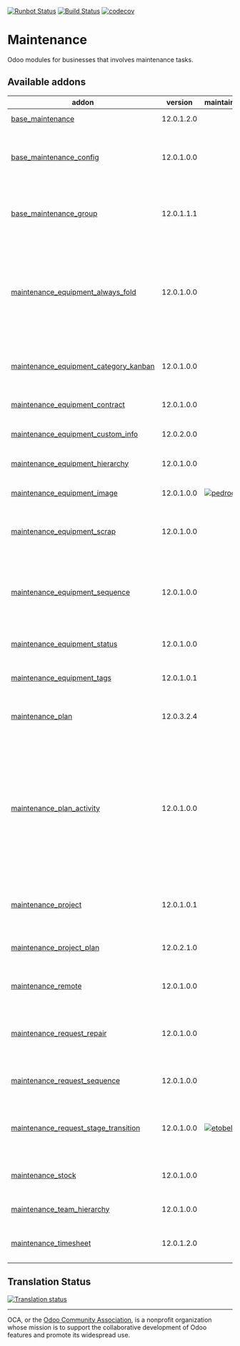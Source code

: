 [![Runbot Status](https://runbot.odoo-community.org/runbot/badge/flat/240/12.0.svg)](https://runbot.odoo-community.org/runbot/repo/github-com-oca-maintenance-240)
[![Build Status](https://travis-ci.org/OCA/maintenance.svg?branch=12.0)](https://travis-ci.org/OCA/maintenance)
[![codecov](https://codecov.io/gh/OCA/maintenance/branch/12.0/graph/badge.svg)](https://codecov.io/gh/OCA/maintenance)

# Maintenance

Odoo modules for businesses that involves maintenance tasks.

[//]: # (addons)

Available addons
----------------
addon | version | maintainers | summary
--- | --- | --- | ---
[base_maintenance](base_maintenance/) | 12.0.1.2.0 |  | Base Maintenance
[base_maintenance_config](base_maintenance_config/) | 12.0.1.0.0 |  | Provides general settings for the Maintenance App
[base_maintenance_group](base_maintenance_group/) | 12.0.1.1.1 |  | Provides base access groups for the Maintenance App
[maintenance_equipment_always_fold](maintenance_equipment_always_fold/) | 12.0.1.0.0 |  | Equipment categories will always be folded if I indicate it with an always_fold Boolean; if not, let him behave as before
[maintenance_equipment_category_kanban](maintenance_equipment_category_kanban/) | 12.0.1.0.0 |  | Sets kanban category groping by default for equipments
[maintenance_equipment_contract](maintenance_equipment_contract/) | 12.0.1.0.0 |  | Manage equipment contracts
[maintenance_equipment_custom_info](maintenance_equipment_custom_info/) | 12.0.2.0.0 |  | Add custom info in equipments
[maintenance_equipment_hierarchy](maintenance_equipment_hierarchy/) | 12.0.1.0.0 |  | Manage equipment hierarchy
[maintenance_equipment_image](maintenance_equipment_image/) | 12.0.1.0.0 | [![pedrocasi](https://github.com/pedrocasi.png?size=30px)](https://github.com/pedrocasi) | Adds images to equipment.
[maintenance_equipment_scrap](maintenance_equipment_scrap/) | 12.0.1.0.0 |  | Enhance the functionality for Scrapping Equipments
[maintenance_equipment_sequence](maintenance_equipment_sequence/) | 12.0.1.0.0 |  | Adds sequence to maintenance equipment defined in the equipment's category
[maintenance_equipment_status](maintenance_equipment_status/) | 12.0.1.0.0 |  | Maintenance Equipment Status
[maintenance_equipment_tags](maintenance_equipment_tags/) | 12.0.1.0.1 |  | Adds category tags to equipment
[maintenance_plan](maintenance_plan/) | 12.0.3.2.4 |  | Extends preventive maintenance planning
[maintenance_plan_activity](maintenance_plan_activity/) | 12.0.1.0.0 |  | This module allows defining in the maintenance plan activities that will be created once the maintenance requests are created as a consequence of the plan itself.
[maintenance_project](maintenance_project/) | 12.0.1.0.1 |  | Adds projects to maintenance equipments and requests
[maintenance_project_plan](maintenance_project_plan/) | 12.0.2.1.0 |  | Adds project and task to a Maintenance Plan
[maintenance_remote](maintenance_remote/) | 12.0.1.0.0 |  | Define remote on maintenance request
[maintenance_request_repair](maintenance_request_repair/) | 12.0.1.0.0 |  | This is a bridge module between Maintenance and Repair
[maintenance_request_sequence](maintenance_request_sequence/) | 12.0.1.0.0 |  | Adds sequence to maintenance requests
[maintenance_request_stage_transition](maintenance_request_stage_transition/) | 12.0.1.0.0 | [![etobella](https://github.com/etobella.png?size=30px)](https://github.com/etobella) | Manage transition visibility and management between stages
[maintenance_stock](maintenance_stock/) | 12.0.1.0.0 |  | Links maintenance requests to stock
[maintenance_team_hierarchy](maintenance_team_hierarchy/) | 12.0.1.0.0 |  | Create hierarchies on teams
[maintenance_timesheet](maintenance_timesheet/) | 12.0.1.2.0 |  | Adds timesheets to maintenance requests

[//]: # (end addons)

## Translation Status

[![Translation status](https://translation.odoo-community.org/widgets/maintenance-12-0/-/multi-auto.svg)](https://translation.odoo-community.org/engage/maintenance-12-0/?utm_source=widget)

----
OCA, or the [Odoo Community Association](http://odoo-community.org/), is a nonprofit organization whose
mission is to support the collaborative development of Odoo features and
promote its widespread use.
